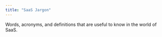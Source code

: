 ```yaml
---
title: "SaaS Jargon"
---
```

Words, acronyms, and definitions that are useful to know in the world of SaaS.
